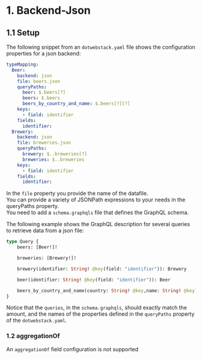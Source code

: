 # 1. Backend-Json

## 1.1 Setup

The following snippet from an `dotwebstack.yaml` file shows the configuration properties for a json backend:


```yaml
typeMapping:
  Beer:
    backend: json
    file: beers.json
    queryPaths:
      beer: $.beers[?]
      beers: $.beers
      beers_by_country_and_name: $.beers[?][?]
    keys:
      - field: identifier
    fields:
      identifier:
  Brewery:
    backend: json
    file: breweries.json
    queryPaths:
      brewery: $..breweries[?]
      breweries: $..breweries
    keys:
      - field: identifier
    fields:
      identifier:
```
In the `file` property you provide the name of the datafile.<br/>
You can provide a variety of JSONPath expressions to your needs in the queryPaths property.<br/>
You need to add a `schema.graphqls` file that defines the GraphQL schema. 

The following example shows the GraphQL description for several queries to retrieve data from a json file:
```graphql
type Query {
    beers: [Beer!]!

    breweries: [Brewery!]!

    brewery(identifier: String! @key(field: "identifier")): Brewery

    beer(identifier: String! @key(field: "identifier")): Beer

    beers_by_country_and_name(country: String! @key,name: String! @key): [Beer!]!
}
```
Notice that the `queries`, in the `schema.graphqls`, should exactly match the amount, and the names of the properties defined in the `queryPaths` property of the `dotwebstack.yaml`.


### 1.2 aggregationOf

An `aggregationOf` field configuration is not supported